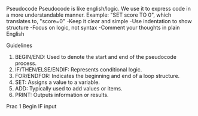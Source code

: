 Pseudocode
Pseudocode is like english/logic. We use it to express code in a more understandable manner.
Example: "SET score TO 0", which translates to, "score=0"
-Keep it clear and simple
-Use indentation to show structure
-Focus on logic, not syntax
-Comment your thoughts in plain English

Guidelines
1. BEGIN/END: Used to denote the start and end of the pseudocode process.
3. IF/THEN/ELSE/ENDIF: Represents conditional logic.
4. FOR/ENDFOR: Indicates the beginning and end of a loop structure.
5. SET: Assigns a value to a variable.
6. ADD: Typically used to add values or items.
8. PRINT: Outputs information or results.

Prac 1
Begin
IF input 